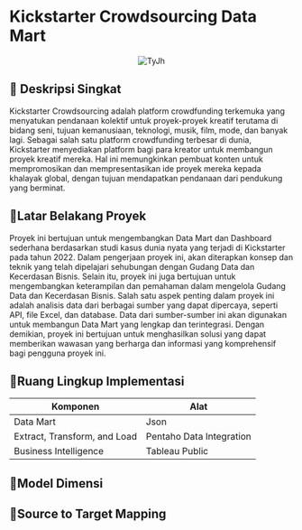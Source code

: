 # Kickstarter Crowdsourcing Data Mart

<div align="center" style="text-align:center;">
  
  ![TyJh](https://github.com/ViaUniRosa16/Data-Mart-based-Dashboard-for-Kickstarter/assets/70993056/4d504249-abd1-48aa-b625-a346b0e6aa23)

</div>


## 🥂 Deskripsi Singkat
Kickstarter Crowdsourcing adalah platform crowdfunding terkemuka yang menyatukan pendanaan kolektif untuk proyek-proyek kreatif terutama di bidang seni, tujuan kemanusiaan, teknologi, musik, film, mode, dan banyak lagi. Sebagai salah satu platform crowdfunding terbesar di dunia, Kickstarter menyediakan platform bagi para kreator untuk membangun proyek kreatif mereka. Hal ini memungkinkan pembuat konten untuk mempromosikan dan mempresentasikan ide proyek mereka kepada khalayak global, dengan tujuan mendapatkan pendanaan dari pendukung yang berminat. 
## 🥂Latar Belakang Proyek
Proyek ini bertujuan untuk mengembangkan Data Mart dan Dashboard sederhana berdasarkan studi kasus dunia nyata yang terjadi di Kickstarter pada tahun 2022. Dalam pengerjaan proyek ini, akan diterapkan konsep dan teknik yang telah dipelajari sehubungan dengan Gudang Data dan Kecerdasan Bisnis. Selain itu, proyek ini juga bertujuan untuk mengembangkan keterampilan dan pemahaman dalam mengelola Gudang Data dan Kecerdasan Bisnis.
Salah satu aspek penting dalam proyek ini adalah analisis data dari berbagai sumber yang dapat dipercaya, seperti API, file Excel, dan database. Data dari sumber-sumber ini akan digunakan untuk membangun Data Mart yang lengkap dan terintegrasi. Dengan demikian, proyek ini bertujuan untuk menghasilkan solusi yang dapat memberikan wawasan yang berharga dan informasi yang komprehensif bagi pengguna proyek ini.

## 🥂Ruang Lingkup Implementasi
| Komponen                     | Alat                     |
| ---------------------------- | ------------------------ |
| Data Mart                    | Json                     |
| Extract, Transform, and Load | Pentaho Data Integration |
| Business Intelligence        | Tableau Public           |

## 🥂Model Dimensi

## 🥂Source to Target Mapping




